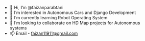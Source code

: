 - 👋 Hi, I’m @faizanparabtani
- 👀 I’m interested in Autonomous Cars and Django Development
- 🌱 I’m currently learning Robot Operating System
- 💞️ I’m looking to collaborate on HD Map projects for Autonomous systems
- 📫 Email - faizan11911@gmail.com

<!---
faizanparabtani/faizanparabtani is a ✨ special ✨ repository because its `README.md` (this file) appears on your GitHub profile.
You can click the Preview link to take a look at your changes.
--->
